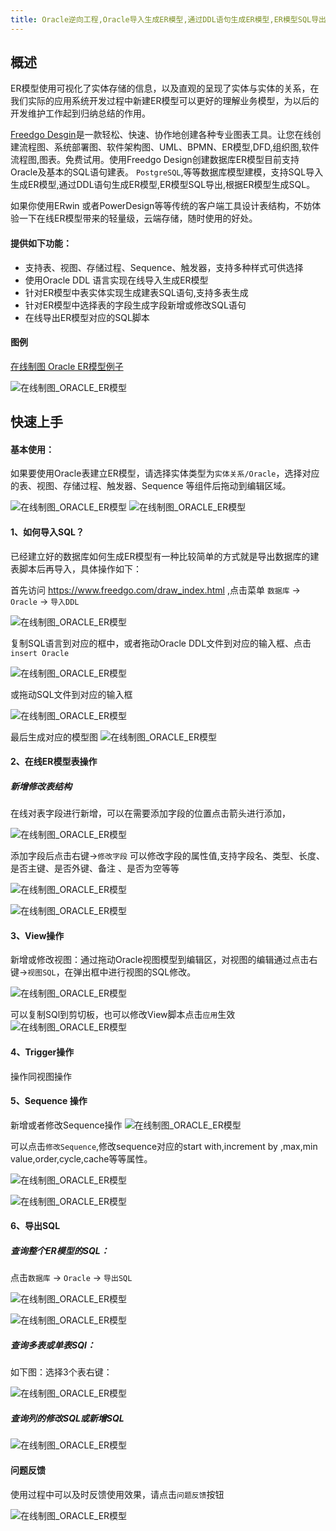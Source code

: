 ```yaml
---
title: Oracle逆向工程,Oracle导入生成ER模型,通过DDL语句生成ER模型,ER模型SQL导出,根据ER模型生成SQL,SQL与ER模型,ERWin替代
---
```


## 概述

ER模型使用可视化了实体存储的信息，以及直观的呈现了实体与实体的关系，在我们实际的应用系统开发过程中新建ER模型可以更好的理解业务模型，为以后的开发维护工作起到归纳总结的作用。

[Freedgo Desgin](https://www.freedgo.com)是一款轻松、快速、协作地创建各种专业图表工具。让您在线创建流程图、系统部署图、软件架构图、UML、BPMN、ER模型,DFD,组织图,软件流程图,图表。免费试用。使用Freedgo Design创建数据库ER模型目前支持Oracle及基本的SQL语句建表。 `PostgreSQL`,等等数据库模型建模，支持SQL导入生成ER模型,通过DDL语句生成ER模型,ER模型SQL导出,根据ER模型生成SQL。

如果你使用ERwin 或者PowerDesign等等传统的客户端工具设计表结构，不妨体验一下在线ER模型带来的轻量级，云端存储，随时使用的好处。


#### 提供如下功能：

- 支持表、视图、存储过程、Sequence、触发器，支持多种样式可供选择
- 使用Oracle DDL 语言实现在线导入生成ER模型
- 针对ER模型中表实体实现生成建表SQL语句,支持多表生成
- 针对ER模型中选择表的字段生成字段新增或修改SQL语句
- 在线导出ER模型对应的SQL脚本

#### 图例

[在线制图 Oracle ER模型例子](https://www.freedgo.com/showcase/software_design/EntityRelationshipDiagram_1.html "在线制图 Oracle ER模型例子") 

![在线制图_ORACLE_ER模型](https://www.freedgo.com/public/themes/freedgo/er/oracle/er_oracle1.png "在线制图 Oracle ER模型")

## 快速上手

#### 基本使用：

如果要使用Oracle表建立ER模型，请选择实体类型为`实体关系/Oracle`，选择对应的表、视图、存储过程、触发器、Sequence 等组件后拖动到编辑区域。

![在线制图_ORACLE_ER模型](https://www.freedgo.com/public/themes/freedgo/er/oracle/er_oracle2.png "在线制图 Oracle ER模型")
![在线制图_ORACLE_ER模型](https://www.freedgo.com/public/themes/freedgo/er/oracle/er_oracle3.png "在线制图 Oracle ER模型")



#### 1、如何导入SQL？
已经建立好的数据库如何生成ER模型有一种比较简单的方式就是导出数据库的建表脚本后再导入，具体操作如下：

首先访问 https://www.freedgo.com/draw_index.html ,点击菜单 `数据库` -> `Oracle` -> `导入DDL`

![在线制图_ORACLE_ER模型](https://www.freedgo.com/public/themes/freedgo/er/oracle/er_oracle4.png "在线制图 Oracle ER模型") 


复制SQL语言到对应的框中，或者拖动Oracle DDL文件到对应的输入框、点击`insert Oracle`

![在线制图_ORACLE_ER模型](https://www.freedgo.com/public/themes/freedgo/er/oracle/er_oracle5.png "在线制图 Oracle ER模型") 

或拖动SQL文件到对应的输入框

![在线制图_ORACLE_ER模型](https://www.freedgo.com/public/themes/freedgo/er/oracle/er_oracle6.png "在线制图 Oracle ER模型") 

最后生成对应的模型图
![在线制图_ORACLE_ER模型](https://www.freedgo.com/public/themes/freedgo/er/oracle/er_oracle7.png "在线制图 Oracle ER模型") 


#### 2、在线ER模型表操作

##### 新增修改表结构

在线对表字段进行新增，可以在需要添加字段的位置点击箭头进行添加，

![在线制图_ORACLE_ER模型](https://www.freedgo.com/public/themes/freedgo/er/oracle/er_oracle8.png "在线制图 Oracle ER模型")

添加字段后点击右键->`修改字段` 可以修改字段的属性值,支持字段名、类型、长度、是否主键、是否外键、备注 、是否为空等等

![在线制图_ORACLE_ER模型](https://www.freedgo.com/public/themes/freedgo/er/oracle/er_oracle9.png "在线制图 Oracle ER模型")


![在线制图_ORACLE_ER模型](https://www.freedgo.com/public/themes/freedgo/er/oracle/er_oracle10.png "在线制图 Oracle ER模型") 


#### 3、View操作

新增或修改视图：通过拖动Oracle视图模型到编辑区，对视图的编辑通过点击右键->`视图SQL`，在弹出框中进行视图的SQL修改。

![在线制图_ORACLE_ER模型](https://www.freedgo.com/public/themes/freedgo/er/oracle/er_oracle11.png "在线制图 Oracle ER模型")


可以复制SQl到剪切板，也可以修改View脚本点击`应用`生效
![在线制图_ORACLE_ER模型](https://www.freedgo.com/public/themes/freedgo/er/oracle/er_oracle12.png "在线制图 Oracle ER模型")
 

#### 4、Trigger操作

操作同视图操作

#### 5、Sequence 操作
新增或者修改Sequence操作
![在线制图_ORACLE_ER模型](https://www.freedgo.com/public/themes/freedgo/er/oracle/er_oracle13.png "在线制图 Oracle ER模型")

可以点击`修改Sequence`,修改sequence对应的start with,increment by ,max,min value,order,cycle,cache等等属性。

![在线制图_ORACLE_ER模型](https://www.freedgo.com/public/themes/freedgo/er/oracle/er_oracle14.png "在线制图 Oracle ER模型")

![在线制图_ORACLE_ER模型](https://www.freedgo.com/public/themes/freedgo/er/oracle/er_oracle15.png "在线制图 Oracle ER模型")

#### 6、导出SQL

##### 查询整个ER模型的SQL：

点击`数据库` -> `Oracle` -> `导出SQL`

![在线制图_ORACLE_ER模型](https://www.freedgo.com/public/themes/freedgo/er/oracle/er_oracle16.png "在线制图 Oracle ER模型")

![在线制图_ORACLE_ER模型](https://www.freedgo.com/public/themes/freedgo/er/oracle/er_oracle17.png "在线制图 Oracle ER模型")

##### 查询多表或单表SQl：

如下图：选择3个表右键：

![在线制图_ORACLE_ER模型](https://www.freedgo.com/public/themes/freedgo/er/oracle/er_oracle18.png "在线制图 Oracle ER模型")

##### 查询列的修改SQL或新增SQL
 
![在线制图_ORACLE_ER模型](https://www.freedgo.com/public/themes/freedgo/er/oracle/er_oracle19.png "在线制图 Oracle ER模型")
 
#### 问题反馈
使用过程中可以及时反馈使用效果，请点击`问题反馈`按钮

![在线制图_ORACLE_ER模型](https://www.freedgo.com/public/themes/freedgo/er/oracle/er_oracle20.png "在线制图 Oracle ER模型")
